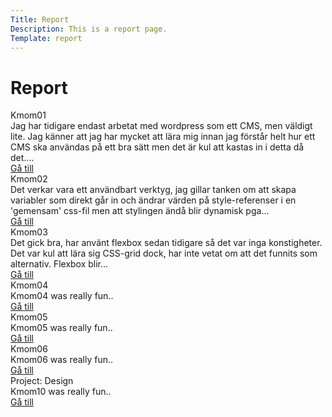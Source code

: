 ```yaml
---
Title: Report
Description: This is a report page.
Template: report
---
```


# Report

<div class="kmom-box">
  <div class="kmom-box header">Kmom01</div>
  <div class="kmom-box content">Jag har tidigare endast arbetat med wordpress som ett CMS, men väldigt lite. Jag känner att jag har mycket att lära mig innan jag förstår helt hur ett CMS ska användas på ett bra sätt men det är kul att kastas in i detta då det....</div>
  <div class="kmom-box footer">
    <a href="./report/kmom01" class="button">Gå till</a>
  </div>
</div>

<div class="kmom-box">
  <div class="kmom-box header">Kmom02</div>
  <div class="kmom-box content">Det verkar vara ett användbart verktyg, jag gillar tanken om att skapa variabler som direkt går in och ändrar värden på style-referenser i en 'gemensam' css-fil men att stylingen ändå blir dynamisk pga...</div>
  <div class="kmom-box footer">
    <a href="./report/kmom02" class="button">Gå till</a>
  </div>
</div>

<div class="kmom-box">
  <div class="kmom-box header">Kmom03</div>
  <div class="kmom-box content">Det gick bra, har använt flexbox sedan tidigare så det var inga konstigheter. Det var kul att lära sig CSS-grid dock, har inte vetat om att det funnits som alternativ. Flexbox blir...</div>
  <div class="kmom-box footer">
    <a href="./report/kmom03" class="button">Gå till</a>
  </div>
</div>

<div class="kmom-box">
  <div class="kmom-box header">Kmom04</div>
  <div class="kmom-box content">Kmom04 was really fun..</div>
  <div class="kmom-box footer">
    <a href="./report/kmom04" class="button">Gå till</a>
  </div>
</div>

<div class="kmom-box">
  <div class="kmom-box header">Kmom05</div>
  <div class="kmom-box content">Kmom05 was really fun..</div>
  <div class="kmom-box footer">
    <a href="./report/kmom05" class="button">Gå till</a>
  </div>
</div>

<div class="kmom-box">
  <div class="kmom-box header">Kmom06</div>
  <div class="kmom-box content">Kmom06 was really fun..</div>
  <div class="kmom-box footer">
    <a href="./report/kmom06" class="button">Gå till</a>
  </div>
</div>

<div class="kmom-box project">
  <div class="kmom-box header">Project: Design</div>
  <div class="kmom-box content">Kmom10 was really fun..</div>
  <div class="kmom-box footer">
    <a href="./report/kmom10" class="button">Gå till</a>
  </div>
</div>
